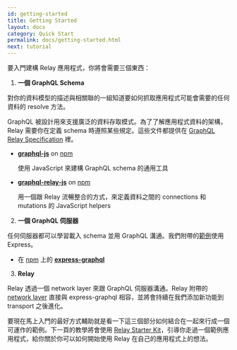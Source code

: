 ```yaml
---
id: getting-started
title: Getting Started
layout: docs
category: Quick Start
permalink: docs/getting-started.html
next: tutorial
---
```


要入門建構 Relay 應用程式，你將會需要三個東西：

1. **一個 GraphQL Schema**

  對你的資料模型的描述與相關聯的一組知道要如何抓取應用程式可能會需要的任何資料的 resolve 方法。

  GraphQL 被設計用來支援廣泛的資料存取模式。為了了解應用程式資料的架構，Relay 需要你在定義 schema 時遵照某些規定。這些文件都提供在 [GraphQL Relay Specification](graphql-relay-specification.html#content) 裡。

  - **[graphql-js](https://github.com/graphql/graphql-js)** on [npm](https://www.npmjs.com/package/graphql)

    使用 JavaScript 來建構 GraphQL schema 的通用工具

  - **[graphql-relay-js](https://github.com/graphql/graphql-relay-js)** on [npm](https://www.npmjs.com/package/graphql-relay)

    用一個跟 Relay 流暢整合的方式，來定義資料之間的 connections 和 mutations 的 JavaScript helpers

2. **一個 GraphQL 伺服器**

  任何伺服器都可以學習載入 schema 並用 GraphQL 溝通。我們附帶的[範例](https://github.com/facebook/relay/tree/master/examples)使用 Express。

  - 在 [npm](https://www.npmjs.com/package/express-graphql) 上的 **[express-graphql](https://github.com/graphql/express-graphql)**

3. **Relay**

  Relay 透過一個 network layer 來跟 GraphQL 伺服器溝通。Relay 附帶的 [network layer](https://github.com/facebook/relay/tree/master/src/network-layer/default) 直接與 express-graphql 相容，並將會持續在我們添加新功能到 transport 之後進化。

要現在馬上入門的最好方式輔助就是看一下這三個部分如何結合在一起來行成一個可運作的範例。下一頁的教學將會使用 [Relay Starter Kit](https://github.com/facebook/relay-starter-kit)，引導你走過一個範例應用程式，給你關於你可以如何開始使用 Relay 在自己的應用程式上的想法。
